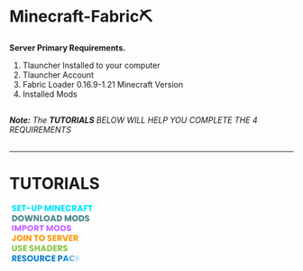 # Minecraft-Fabric⛏️

**Server Primary Requirements.**

1. Tlauncher Installed to your computer
2. Tlauncher Account
3. Fabric Loader 0.16.9-1.21 Minecraft Version
4. Installed Mods

##
   ***Note:** The **TUTORIALS** BELOW WILL HELP YOU COMPLETE THE 4 REQUIREMENTS*
##
---

# TUTORIALS

<a href="install-minecraft.md">
    <img src="assets/texts/setup-mc.png" alt="Install Minecraft" width="150">
</a>

<br>
<a href="https://drive.google.com/drive/folders/1o1ApSDh8yDyCc9X9AOIY6pbSmIzfAtn4?usp=drive_link">
    <img src="assets/texts/download mods.png" alt="Download Mods" width="150">
</a>

<br>
<a href="import-mods.md">
    <img src="assets/texts/import mods.png" alt="Import Mods" width="150">
</a>

<br>
<a href="join-to-server.md">
    <img src="assets/texts/join to server.png" alt="Join to Server" width="150">
</a>
<br>

<a href="use-shaders.md">
    <img src="assets/texts/use shaders.png" alt="Use Shaders" width="150">
</a>
<br>

<a href="resourcepack.md">
    <img src="assets/texts/resourcepack.png" alt="Use Resourcepack" width="150">
</a>
<br>



